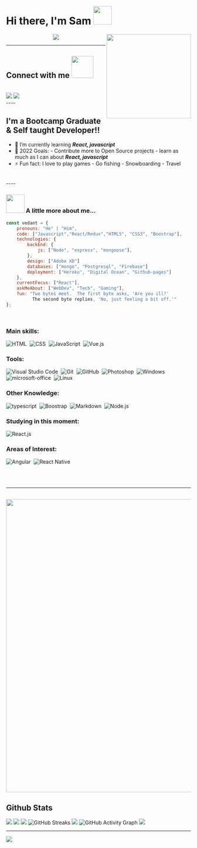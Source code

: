 # Hi there, I'm Sam <img src="https://media.giphy.com/media/12oufCB0MyZ1Go/giphy.gif" width="50">
<img align='right' src="https://media.giphy.com/media/M9gbBd9nbDrOTu1Mqx/giphy.gif" width="230">

<p align="center">
<img src="https://readme-typing-svg.herokuapp.com?font=monospace&color=00ffd2&size=25&center=true&vCenter=true&lines=A+Passionate+Developer!;Creating+Beautiful+Websites;Passionate+Learner">
</p>

----
## Connect with me <img src="https://media.giphy.com/media/LnQjpWaON8nhr21vNW/giphy.gif" width="60">
<br>
<a href="https://www.linkedin.com/in/sambonfanti/"><img src="https://img.shields.io/badge/LinkedIn-0077B5?style=for-the-badge&logo=linkedin&logoColor=white"></a>
<a href="mailto:sammybonfanti@gmail.com"><img src="https://img.shields.io/badge/Gmail-D14836?style=for-the-badge&logo=gmail&logoColor=white"></a>
<!-- <a href="https://dev.to/envoy_"><img src="https://img.shields.io/badge/dev.to-0A0A0A?style=for-the-badge&logo=dev.to&logoColor=white"></a> -->

<br>
----

## I'm a Bootcamp Graduate & Self taught Developer!!

- 🌱 I’m currently learning ***React, javascript***
- 🥅 2022 Goals:
            - Contribute more to Open Source projects
            - learn as much as I can about ***React, javascript***
- ⚡ Fun fact: I love to play games - Go fishing - Snowboarding - Travel
<br>
----
<br>

### <img src="https://media.giphy.com/media/VgCDAzcKvsR6OM0uWg/giphy.gif" width="50"> A little more about me...

```javascript
const vedant = {
    pronouns: "He" | "Him",
    code: ["Javascript","React/Redux","HTML5", "CSS3", "Boostrap"],
    technologies: {
        backEnd: {
            js: ["Node", "express", "mongoose"],
        },
        design: ["Adobe XD"]
        databases: ["mongo", "Postgresql", "Firebase"]
        deployment: ["Heroku", "Digital Ocean", "Github-pages"]
    },
    currentFocus: ["React"],
    askMeAbout: ["WebDev", "Tech", "Gaming"],
    fun: "Two bytes meet.  The first byte asks, 'Are you ill?'
          The second byte replies, 'No, just feeling a bit off.'"
};
```
<br>


<!-- ## My Skill Set -->
<!-- <table><tr><td valign="top" width="33%">

### Frontend
<div align="center">
<img style="margin: 10px" src="https://profilinator.rishav.dev/skills-assets/html5-original-wordmark.svg" alt="HTML5" height="50" />
<img style="margin: 10px" src="https://profilinator.rishav.dev/skills-assets/css3-original-wordmark.svg" alt="CSS3" height="50" />
<img style="margin: 10px" src="https://profilinator.rishav.dev/skills-assets/sass-original.svg" alt="Sass" height="50" />
<img style="margin: 10px" src="https://profilinator.rishav.dev/skills-assets/javascript-original.svg" alt="JavaScript" height="50" />
<img style="margin: 10px" src="https://profilinator.rishav.dev/skills-assets/react-original-wordmark.svg" alt="JavaScript" height="50" />
<img style="margin: 10px" src="https://profilinator.rishav.dev/skills-assets/git-scm-icon.svg" alt="Git" height="50" />
</div>

</td><td valign="top" width="33%">

### Backend
<div align="center">
<img style="margin: 10px" src="https://profilinator.rishav.dev/skills-assets/nodejs-original-wordmark.svg" alt="Node.js" height="50" />
<img style="margin: 10px" src="https://profilinator.rishav.dev/skills-assets/postgresql-original-wordmark.svg" alt="MySQL" height="50" />
<img style="margin: 10px" src="https://profilinator.rishav.dev/skills-assets/mongodb-original-wordmark.svg" alt="MongoDB" height="50" />
</div>

</td><td valign="top" width="33%">

### Design
<div align="center">
<img style="margin: 10px" src="https://download.logo.wine/logo/Adobe_XD/Adobe_XD-Logo.wine.png" alt="Linux" height="50" />
</div>

</td></tr></table> -->
### Main skills:

![HTML](https://img.shields.io/badge/-HTML-0D1117?style=for-the-badge&logo=html5&labelColor=0D1117)&nbsp;
![CSS](https://img.shields.io/badge/-CSS-0D1117?style=for-the-badge&logo=CSS3&logoColor=1572B6&labelColor=0D1117)&nbsp;
![JavaScript](https://img.shields.io/badge/-JavaScript-0D1117?style=for-the-badge&logo=javascript&labelColor=0D1117&textColor=0D1117)&nbsp;
![Vue.js](https://img.shields.io/badge/-Vue.js-0D1117?style=for-the-badge&logo=vue-dot-js&labelColor=0D1117)&nbsp;

### Tools:

![Visual Studio Code](https://img.shields.io/badge/-Visual%20Studio%20Code-0D1117?style=for-the-badge&logo=visual-studio-code&logoColor=007ACC&labelColor=0D1117)&nbsp;
![Git](https://img.shields.io/badge/-Git-0D1117?style=for-the-badge&logo=git&labelColor=0D1117)&nbsp;
![GitHub](https://img.shields.io/badge/-GitHub-0D1117?style=for-the-badge&logo=github&labelColor=0D1117)&nbsp;
![Photoshop](https://img.shields.io/badge/-Photoshop-0D1117?style=for-the-badge&logo=adobe-photoshop&labelColor=0D1117)&nbsp;
![Windows](https://img.shields.io/badge/-Windows-0D1117?style=for-the-badge&logo=windows&labelColor=0D1117)&nbsp;
![microsoft-office](https://img.shields.io/badge/-microsoft_office-0D1117?style=for-the-badge&logo=microsoft-office&labelColor=0D1117)&nbsp;
![Linux](https://img.shields.io/badge/-linux-0D1117?style=for-the-badge&logo=linux&labelColor=0D1117)&nbsp;

### Other Knowledge:

![typescript](https://img.shields.io/badge/-typescript-0D1117?style=for-the-badge&logo=typescript&labelColor=0D1117)&nbsp;
![Boostrap](https://img.shields.io/badge/-boostrap-0D1117?style=for-the-badge&logo=bootstrap&labelColor=0D1117)&nbsp;
![Markdown](https://img.shields.io/badge/-Markdown-0D1117?style=for-the-badge&logo=markdown&labelColor=0D1117)&nbsp;
![Node.js](https://img.shields.io/badge/-Node.js-0D1117?style=for-the-badge&logo=node.js&labelColor=0D1117)&nbsp;

### Studying in this moment: 
![React.js](https://img.shields.io/badge/-React.js-0D1117?style=for-the-badge&logo=react&labelColor=0D1117)&nbsp;

### Areas of Interest:
![Angular](https://img.shields.io/badge/-angular-0D1117?style=for-the-badge&logo=angular&labelColor=0D1117)&nbsp;
![React Native](https://img.shields.io/badge/-React_native-0D1117?style=for-the-badge&logo=react&labelColor=0D1117)&nbsp;


<br>
<br>

----

<br>

<img width=800 src="https://github-profile-trophy.vercel.app/?username=CodeMaster7&column=8&theme=gruvbox&no-frame=true"/>

## Github Stats
![](https://github-profile-summary-cards.vercel.app/api/cards/profile-details?username=CodeMaster7&theme=github_dark)
![](https://github-profile-summary-cards.vercel.app/api/cards/repos-per-language?username=CodeMaster7&theme=github_dark)
![](https://github-profile-summary-cards.vercel.app/api/cards/most-commit-language?username=CodeMaster7&theme=github_dark)
![GitHub Streaks](http://github-readme-streak-stats.herokuapp.com?user=CodeMaster7&theme=dracula&hide_border=true)
![](https://github-profile-summary-cards.vercel.app/api/cards/stats?username=CodeMaster7&theme=github_dark)
![GitHub Activity Graph](https://activity-graph.herokuapp.com/graph?username=CodeMaster7&theme=dracula) 
![](https://github-profile-summary-cards.vercel.app/api/cards/productive-time?username=CodeMaster7&theme=github_dark)

----


<img src="https://i.ibb.co/0MZzJ2d/download.png" border="0">
